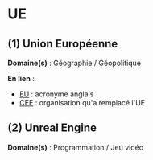 # UE

## (1) Union Européenne

**Domaine(s)** : Géographie / Géopolitique

**En lien** :

+ [EU](../E/eu.md) : acronyme anglais
+ [CEE](../C/cee.md) : organisation qu'a remplacé l'UE

## (2) Unreal Engine

**Domaine(s)** : Programmation / Jeu vidéo
